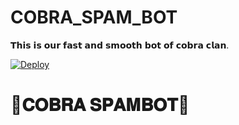 # COBRA_SPAM_BOT
𝗧𝗵𝗶𝘀 𝗶𝘀 𝗼𝘂𝗿 𝗳𝗮𝘀𝘁 𝗮𝗻𝗱 𝘀𝗺𝗼𝗼𝘁𝗵 𝗯𝗼𝘁 𝗼𝗳 𝗰𝗼𝗯𝗿𝗮 𝗰𝗹𝗮𝗻. 



[![Deploy](https://www.herokucdn.com/deploy/button.svg)](https://dashboard.heroku.com/new?template=https://github.com/Pranavxd22/COBRA_SPAM_BOT)


#  🔱𝐂𝐎𝐁𝐑𝐀 𝐒𝐏𝐀𝐌𝐁𝐎𝐓🔱
